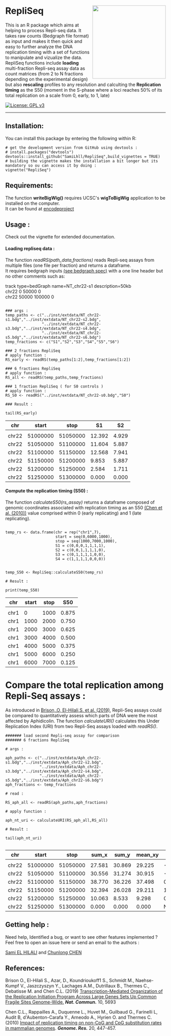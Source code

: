 # RepliSeq <a><img src='https://github.com/SamiLhll/RepliSeq/blob/7f8770efaa51c2e0ac824576196ae4fd5f58b837/inst/img/Repliseq_logo.png' align="right" height="230" /></a>

This is an R package which aims at helping to process Repli-seq data. It takes raw counts (Bedgraph file format) as input and makes it then quick and easy to further analyze the DNA replication timing with a set of functions to manipulate and vizualize the data.   
RepliSeq functions include **loading** multi-fraction Repli-seq assay data as count matrices (from 2 to N fractions depending on the experimental design) but also **rescaling** profiles to any resolution and calculting the **Replication timing** as the S50 (moment in the S-phase where a loci reaches 50% of its total replication on a scale from 0, early, to 1, late)

<!-- badges: start -->
  [![License: GPL v3](https://img.shields.io/badge/License-GPLv3-blue.svg)](https://www.gnu.org/licenses/gpl-3.0)
<!-- badges: end -->


-----------------------------------------------------------------------  

## Installation:

You can install this package by entering the following within R:

```{r}
# get the development version from GitHub using devtools :
# install.packages("devtools")
devtools::install_github("SamiLhll/RepliSeq",build_vignettes = TRUE)
# building the vignette makes the installation a bit longer but its mandatory so ou can access it by doing :   
vignette("RepliSeq")

```

## Requirements:

The function **writeBigWig()** requires UCSC's **wigToBigWig** application to be installed on the computer.   
It can be found at [encodeproject](https://www.encodeproject.org/software/wigtobigwig/) 


## Usage : 

Check out the vignette for extended documentation.

#### Loading repliseq data :

The function *readRS(path_data,fractions)* reads Repli-seq assays from multiple files (one file per fraction) and returns a dataframe.   
It requires bedgraph inputs [(see bedgraph spec)](http://genome.ucsc.edu/goldenPath/help/bedgraph.html) with a one line header but no other comments such as: 

track 	type=bedGraph 	name=NT_chr22-s1	description=50kb   
chr22	0	50000	0   
chr22	50000	100000	0   

```{r}

### args :
temp_paths <- c("../inst/extdata/NT_chr22-s1.bdg","../inst/extdata/NT_chr22-s2.bdg",
                "../inst/extdata/NT_chr22-s3.bdg","../inst/extdata/NT_chr22-s4.bdg",
                "../inst/extdata/NT_chr22-s5.bdg","../inst/extdata/NT_chr22-s6.bdg")
temp_fractions <- c("S1","S2","S3","S4","S5","S6")

### 2 fractions RepliSeq
# apply function :
RS_early <- readRS(temp_paths[1:2],temp_fractions[1:2])

### 6 fractions RepliSeq
# apply function :
RS_all <- readRS(temp_paths,temp_fractions)

### 1 fraction RepliSeq ( for S0 controls )
# apply function : 
RS_S0 <- readRS("../inst/extdata/NT_chr22-s0.bdg","S0")

### Result :

tail(RS_early)

```

| chr    | start    | stop     | S1     | S2    |
|--------|----------|----------|--------|-------|
| <fctr> | <int>    | <int>    | <dbl>  | <dbl> |
| chr22  | 51000000 | 51050000 | 12.392 | 4.929 |
| chr22  | 51050000 | 51100000 | 11.604 | 5.887 |
| chr22  | 51100000 | 51150000 | 12.568 | 7.941 |
| chr22  | 51150000 | 51200000 | 9.853  | 5.887 |
| chr22  | 51200000 | 51250000 | 2.584  | 1.711 |
| chr22  | 51250000 | 51300000 | 0.000  | 0.000 |


#### Compute the replication timing (S50) :

The function *calculateS50(rs_assay)* returns a dataframe composed of genomic coordinates associated with replication timing as an S50 [(Chen et al. (2010))](https://doi.org/10.1101/gr.098947.109) value comprised within 0 (early replicating) and 1 (late replicating).

```{r}

temp_rs <- data.frame(chr = rep("chr1",7),
                      start = seq(0,6000,1000),
                      stop = seq(1000,7000,1000),
                      S1 = c(0,0,0,1,1,1,1),
                      S2 = c(0,0,1,1,1,1,0),
                      S3 = c(0,1,1,1,1,0,0),
                      S4 = c(1,1,1,1,0,0,0))


temp_S50 <- RepliSeq::calculateS50(temp_rs)

# Result :

print(temp_S50)

```

| chr    | start | stop  | S50   |
|--------|-------|-------|-------|
| <fctr> | <dbl> | <dbl> | <dbl> |
| chr1   | 0     | 1000  | 0.875 |
| chr1   | 1000  | 2000  | 0.750 |
| chr1   | 2000  | 3000  | 0.625 |
| chr1   | 3000  | 4000  | 0.500 |
| chr1   | 4000  | 5000  | 0.375 |
| chr1   | 5000  | 6000  | 0.250 |
| chr1   | 6000  | 7000  | 0.125 |

# Compare the total replication among Repli-Seq assays :

As introduced in [Brison,.O, El-Hilali,S. et al. (2019)](https://doi.org/10.1038/s41467-019-13674-5), Repli-Seq assays could be compared to quantitatively assess which parts of DNA were the most affected by Aphidicolin. The function *calculateURI()* calculates this Under Replication Index (URI) from two Repli-Seq assays loaded with *readRS()*.

```{r}
####### load second Repli-seq assay for comparison 
####### 6 fractions RepliSeq

# args :

aph_paths <- c("../inst/extdata/Aph_chr22-s1.bdg","../inst/extdata/Aph_chr22-s2.bdg",
               "../inst/extdata/Aph_chr22-s3.bdg","../inst/extdata/Aph_chr22-s4.bdg",
               "../inst/extdata/Aph_chr22-s5.bdg","../inst/extdata/Aph_chr22-s6.bdg")
aph_fractions <- temp_fractions

# read :

RS_aph_all <- readRS(aph_paths,aph_fractions)

# apply function :

aph_nt_uri <- calculateURI(RS_aph_all,RS_all)

# Result :

tail(aph_nt_uri)


```

| chr    | start    | stop     | sum_x  | sum_y  | mean_xy | URI         |
|--------|----------|----------|--------|--------|---------|-------------|
| <fctr> | <int>    | <int>    | <dbl>  | <dbl>  | <dbl>   | <dbl>       |
| chr22  | 51000000 | 51050000 | 27.581 | 30.869 | 29.225  | -1.37048107 |
| chr22  | 51050000 | 51100000 | 30.556 | 31.274 | 30.915  | -0.66372243 |
| chr22  | 51100000 | 51150000 | 38.770 | 36.226 | 37.498  | 0.05718338  |
| chr22  | 51150000 | 51200000 | 32.394 | 26.028 | 29.211  | 1.24529116  |
| chr22  | 51200000 | 51250000 | 10.063 | 8.533  | 9.298   | 0.82273039  |
| chr22  | 51250000 | 51300000 | 0.000  | 0.000  | 0.000   | NaN         |

  
## Getting help :
  
Need help, Identified a bug, or want to see other features implemented ?   
Feel free to open an issue here or send an email to the authors :   
  
[Sami EL HILALI](mailto:elhilali.sami@gmail.com) and [Chunlong CHEN](mailto:chunlong.chen@curie.fr)


## References: 

Brison O., El-Hilali S., Azar, D., Koundrioukoff1 S., Schmidt M., Naehse-Kumpf V., Jaszczyszyn Y., Lachages A.M., Dutrillaux B., Thermes C., Debatisse M. and Chen C.L. (2019) [Transcription-Mediated Organization of the Replication Initiation Program Across Large Genes Sets Up Common Fragile Sites Genome-Wide.](https://doi.org/10.1038/s41467-019-13674-5) ***Nat. Commun.*** 10, 5693

Chen C.L., Rappailles A., Duquenne L., Huvet M., Guilbaud G., Farinelli L, Audit B, d'Aubenton-Carafa Y., Arneodo A., Hyrien O. and Thermes C. (2010) [Impact of replication timing on non-CpG and CpG substitution rates in mammalian genomes](https://genome.cshlp.org/content/20/4/447.long). ***Genome. Res.*** 20, 447-457. 



  
